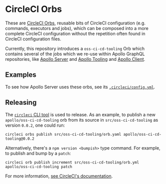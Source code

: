 # CircleCI Orbs

These are [CircleCI Orbs](https://circleci.com/orbs/), reusable bits of
CircleCI configuration (e.g. commands, executors and jobs), which can be
composed into a more complete CircleCI configuration without the repetition
often found in CircleCI configuration files.

Currently, this repository introduces a `oss-ci-cd-tooling` Orb which contains
several of the jobs which we re-use within Apollo GraphQL repositories, like
[Apollo Server](https://github.com/apollographql/apollo-server) and [Apollo
Tooling](https://github.com/apollographql/apollo-tooling/) and [Apollo
Client](https://github.com/apollographql/apollo-client).

## Examples

To see how Apollo Server uses these orbs, see its
[`.circleci/config.yml`](https://github.com/apollographql/apollo-server/tree/master/.cirrcleci/config.yml).

## Releasing

The [`circleci` CLI
tool](https://circleci.com/docs/2.0/creating-orbs/#get-the-new-circleci-cli) is
used to release.  As an example, to publish a new `apollo/oss-ci-cd-tooling`
orb from its source in `src/oss-ci-cd-tooling` as version `0.0.2`, one could
run:

```
circleci orbs publish src/oss-ci-cd-tooling/orb.yaml apollo/oss-ci-cd-tooling@0.0.2
```

Alternatively, there's a `npm version <bumpish>` type command.  For example, to
publish and bump by a `patch`:

```
circleci orb publish increment src/oss-ci-cd-tooling/orb.yml apollo/oss-ci-cd-tooling patch
```

For more information, [see CircleCI's
documentation](https://circleci.com/docs/2.0/creating-orbs/).
